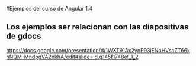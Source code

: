 #Ejemplos del curso de Angular 1.4

## Los ejemplos ser relacionan con las diapositivas de gdocs

https://docs.google.com/presentation/d/1WXT91Ax2ynP93jENoHVscZT66khNQM-MndpgVA2nkhA/edit#slide=id.g145f1748ef_1_2

